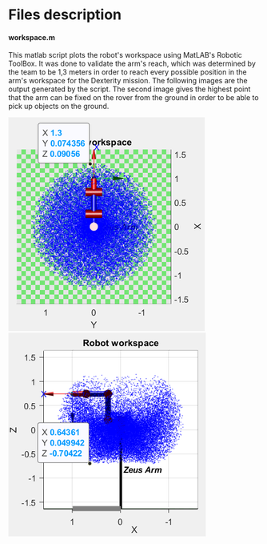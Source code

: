 # Files description

#### workspace.m
This matlab script plots the robot's workspace using MatLAB's Robotic ToolBox. It was done to validate the arm's reach, which was determined by the team to be 1,3 meters in order to reach every possible position in the arm's workspace for the Dexterity mission.
The following images are the output generated by the script. The second image gives the highest point that the arm can be fixed on the rover from the ground in order to be able to pick up objects on the ground.

![](imgs/reach.png)![](imgs/height.png)

